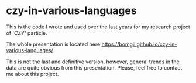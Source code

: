 # czy-in-various-languages
This is the code I wrote and used over the last years for my research project of 'CZY' particle.

The whole presentation is located here https://bomgii.github.io/czy-in-various-languages/

This is not the last and definitive version, however, general trends in the data are quite obvious from this presentation.
Please, feel free to contact me about this project.


